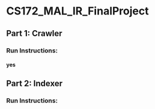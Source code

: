 # CS172_MAL_IR_FinalProject

## Part 1: Crawler

### Run Instructions:

#### yes

## Part 2: Indexer

### Run Instructions:
